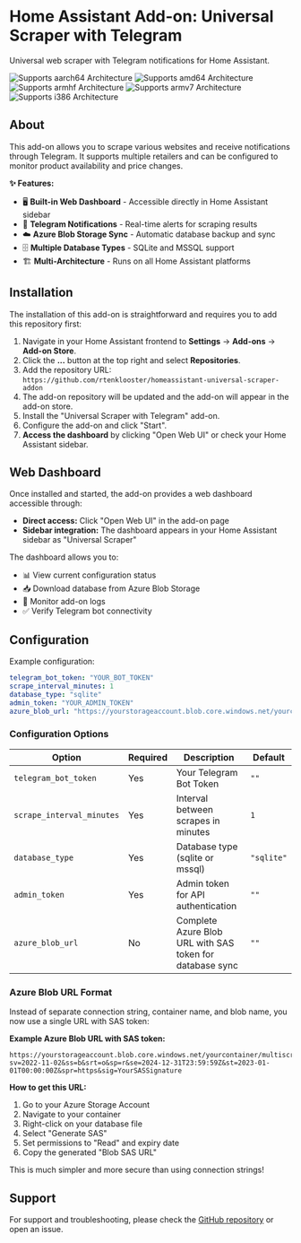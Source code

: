 # Home Assistant Add-on: Universal Scraper with Telegram

Universal web scraper with Telegram notifications for Home Assistant.

![Supports aarch64 Architecture][aarch64-shield] ![Supports amd64 Architecture][amd64-shield] ![Supports armhf Architecture][armhf-shield] ![Supports armv7 Architecture][armv7-shield] ![Supports i386 Architecture][i386-shield]

## About

This add-on allows you to scrape various websites and receive notifications through Telegram. It supports multiple retailers and can be configured to monitor product availability and price changes.

**✨ Features:**
- 🖥️ **Built-in Web Dashboard** - Accessible directly in Home Assistant sidebar
- 📱 **Telegram Notifications** - Real-time alerts for scraping results  
- ☁️ **Azure Blob Storage Sync** - Automatic database backup and sync
- 🗄️ **Multiple Database Types** - SQLite and MSSQL support
- 🏗️ **Multi-Architecture** - Runs on all Home Assistant platforms

## Installation

The installation of this add-on is straightforward and requires you to add this repository first:

1. Navigate in your Home Assistant frontend to **Settings** → **Add-ons** → **Add-on Store**.
2. Click the **...** button at the top right and select **Repositories**.
3. Add the repository URL: `https://github.com/rtenklooster/homeassistant-universal-scraper-addon`
4. The add-on repository will be updated and the add-on will appear in the add-on store.
5. Install the "Universal Scraper with Telegram" add-on.
6. Configure the add-on and click "Start".
7. **Access the dashboard** by clicking "Open Web UI" or check your Home Assistant sidebar.

## Web Dashboard

Once installed and started, the add-on provides a web dashboard accessible through:

- **Direct access:** Click "Open Web UI" in the add-on page
- **Sidebar integration:** The dashboard appears in your Home Assistant sidebar as "Universal Scraper"

The dashboard allows you to:
- 📊 View current configuration status
- 📥 Download database from Azure Blob Storage  
- 📝 Monitor add-on logs
- ✅ Verify Telegram bot connectivity

## Configuration

Example configuration:

```yaml
telegram_bot_token: "YOUR_BOT_TOKEN"
scrape_interval_minutes: 1
database_type: "sqlite"
admin_token: "YOUR_ADMIN_TOKEN"
azure_blob_url: "https://yourstorageaccount.blob.core.windows.net/yourcontainer/multiscraper.db?sv=2022-11-02&ss=b&srt=o&sp=r&se=2024-12-31T23:59:59Z&st=2023-01-01T00:00:00Z&spr=https&sig=YourSASSignature"
```

### Configuration Options

| Option | Required | Description | Default |
|--------|----------|-------------|---------|
| `telegram_bot_token` | Yes | Your Telegram Bot Token | `""` |
| `scrape_interval_minutes` | Yes | Interval between scrapes in minutes | `1` |
| `database_type` | Yes | Database type (sqlite or mssql) | `"sqlite"` |
| `admin_token` | Yes | Admin token for API authentication | `""` |
| `azure_blob_url` | No | Complete Azure Blob URL with SAS token for database sync | `""` |

### Azure Blob URL Format

Instead of separate connection string, container name, and blob name, you now use a single URL with SAS token:

**Example Azure Blob URL with SAS token:**
```
https://yourstorageaccount.blob.core.windows.net/yourcontainer/multiscraper.db?sv=2022-11-02&ss=b&srt=o&sp=r&se=2024-12-31T23:59:59Z&st=2023-01-01T00:00:00Z&spr=https&sig=YourSASSignature
```

**How to get this URL:**
1. Go to your Azure Storage Account
2. Navigate to your container 
3. Right-click on your database file
4. Select "Generate SAS"
5. Set permissions to "Read" and expiry date
6. Copy the generated "Blob SAS URL"

This is much simpler and more secure than using connection strings!

## Support

For support and troubleshooting, please check the [GitHub repository][github] or open an issue.

[aarch64-shield]: https://img.shields.io/badge/aarch64-yes-green.svg
[amd64-shield]: https://img.shields.io/badge/amd64-yes-green.svg
[armhf-shield]: https://img.shields.io/badge/armhf-yes-green.svg
[armv7-shield]: https://img.shields.io/badge/armv7-yes-green.svg
[i386-shield]: https://img.shields.io/badge/i386-yes-green.svg
[github]: https://github.com/rtenklooster/homeassistant-universal-scraper-addon
